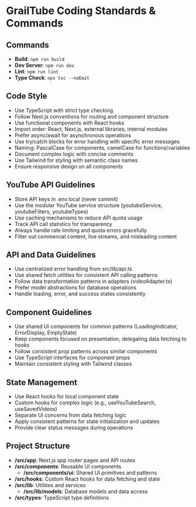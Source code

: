 # GrailTube Coding Standards & Commands

## Commands
- **Build**: `npm run build`
- **Dev Server**: `npm run dev`
- **Lint**: `npm run lint`
- **Type Check**: `npx tsc --noEmit`

## Code Style
- Use TypeScript with strict type checking
- Follow Next.js conventions for routing and component structure
- Use functional components with React hooks
- Import order: React, Next.js, external libraries, internal modules
- Prefer async/await for asynchronous operations
- Use try/catch blocks for error handling with specific error messages
- Naming: PascalCase for components, camelCase for functions/variables
- Document complex logic with concise comments
- Use Tailwind for styling with semantic class names
- Ensure responsive design on all components

## YouTube API Guidelines
- Store API keys in .env.local (never commit)
- Use the modular YouTube service structure (youtubeService, youtubeFilters, youtubeTypes)
- Use caching mechanisms to reduce API quota usage
- Track API call statistics for transparency
- Always handle rate limiting and quota errors gracefully
- Filter out commercial content, live streams, and misleading content 

## API and Data Guidelines
- Use centralized error handling from src/lib/api.ts
- Use shared fetch utilities for consistent API calling patterns
- Follow data transformation patterns in adapters (videoAdapter.ts)
- Prefer model abstractions for database operations
- Handle loading, error, and success states consistently

## Component Guidelines
- Use shared UI components for common patterns (LoadingIndicator, ErrorDisplay, EmptyState)
- Keep components focused on presentation, delegating data fetching to hooks
- Follow consistent prop patterns across similar components
- Use TypeScript interfaces for component props
- Maintain consistent styling with Tailwind classes

## State Management
- Use React hooks for local component state
- Custom hooks for complex logic (e.g., useYouTubeSearch, useSavedVideos)
- Separate UI concerns from data fetching logic
- Apply consistent patterns for state initialization and updates
- Provide clear status messages during operations

## Project Structure
- **/src/app**: Next.js app router pages and API routes
- **/src/components**: Reusable UI components
  - **/src/components/ui**: Shared UI primitives and patterns
- **/src/hooks**: Custom React hooks for data fetching and state
- **/src/lib**: Utilities and services
  - **/src/lib/models**: Database models and data access
- **/src/types**: TypeScript type definitions